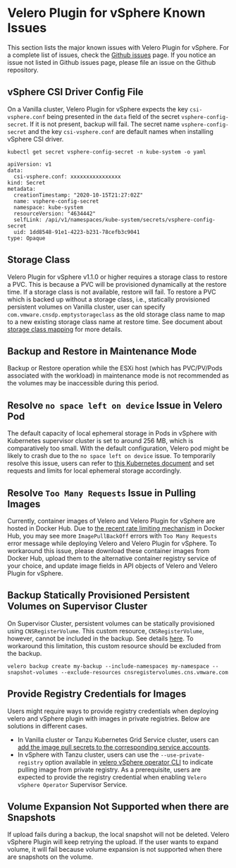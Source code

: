 # Velero Plugin for vSphere Known Issues

This section lists the major known issues with Velero Plugin for vSphere. For a complete list of issues, check the [Github issues](https://github.com/vmware-tanzu/velero-plugin-for-vsphere/issues) page. If you notice an issue not listed in Github issues page, please file an issue on the Github repository.

## vSphere CSI Driver Config File

On a Vanilla cluster, Velero Plugin for vSphere expects the key `csi-vsphere.conf` being presented in the `data` field of the secret `vsphere-config-secret`. If it is not present, backup will fail. The secret name `vsphere-config-secret` and the key `csi-vsphere.conf` are default names when installing vSphere CSI driver.

```
kubectl get secret vsphere-config-secret -n kube-system -o yaml

apiVersion: v1
data:
  csi-vsphere.conf: xxxxxxxxxxxxxxxx
kind: Secret
metadata:
  creationTimestamp: "2020-10-15T21:27:02Z"
  name: vsphere-config-secret
  namespace: kube-system
  resourceVersion: "4634442"
  selfLink: /api/v1/namespaces/kube-system/secrets/vsphere-config-secret
  uid: 1dd8548-91e1-4223-b231-78cefb3c9041
type: Opaque
```

## Storage Class

Velero Plugin for vSphere v1.1.0 or higher requires a storage class to restore a PVC. This is because a PVC will be provisioned dynamically at the restore time. If a storage class is not available, restore will fail. To restore a PVC which is backed up without a storage class, i.e., statically provisioned persistent volumes on Vanilla cluster, user can specify `com.vmware.cnsdp.emptystorageclass` as the old storage class name to map to a new existing storage class name at restore time. See document about [storage class mapping](storageclass-mapping.md) for more details.

## Backup and Restore in Maintenance Mode

Backup or Restore operation while the ESXi host (which has PVC/PV/Pods associated with the workload) in maintenance mode is not recommended as the volumes may be inaccessible during this period.

## Resolve `no space left on device` Issue in Velero Pod

The default capacity of local ephemeral storage in Pods in vSphere with Kubernetes supervisor cluster is set to around
256 MB, which is comparatively too small. With the default configuration, Velero pod might be likely to crash due to
the `no space left on device` issue. To temporarily resolve this issue, users can refer to
[this Kubernetes document](https://kubernetes.io/docs/concepts/configuration/manage-resources-containers/#setting-requests-and-limits-for-local-ephemeral-storage)
and set requests and limits for local ephemeral storage accordingly.

## Resolve `Too Many Requests` Issue in Pulling Images
Currently, container images of Velero and Velero Plugin for vSphere are hosted in Docker Hub.
Due to [the recent rate limiting mechanism](https://www.docker.com/increase-rate-limits) in Docker Hub, you may see
more `ImagePullBackOff` errors with `Too Many Requests` error message while deploying Velero
and Velero Plugin for vSphere. To workaround this issue, please download these container images from Docker Hub,
upload them to the alternative container registry service of your choice, and update image fields in API objects
of Velero and Velero Plugin for vSphere.

## Backup Statically Provisioned Persistent Volumes on Supervisor Cluster

On Supervisor Cluster, persistent volumes can be statically provisioned using `CNSRegisterVolume`. This custom resource, `CNSRegisterVolume`, however, cannot be included in the backup. See details [here](supervisor-notes.md). To workaround this limitation, this custom resource should be excluded from the backup.

```
velero backup create my-backup --include-namespaces my-namespace --snapshot-volumes --exclude-resources cnsregistervolumes.cns.vmware.com
```

## Provide Registry Credentials for Images

Users might require ways to provide registry credentials when deploying velero and vSphere plugin with images in private registries. Below are solutions in different cases.
* In Vanilla cluster or Tanzu Kubernetes Grid Service cluster, users can [add the image pull secrets to the corresponding service accounts](https://kubernetes.io/docs/tasks/configure-pod-container/configure-service-account/#add-image-pull-secret-to-service-account).
* In vSphere with Tanzu cluster, users can use the `--use-private-registry` option available in [velero vSphere operator CLI](velero-vsphere-operator-cli.md) to indicate pulling image from private registry. As a prerequisite, users are expected to provide the registry credential when enabling `Velero vSphere Operator` Supervisor Service.

## Volume Expansion Not Supported when there are Snapshots

If upload fails during a backup, the local snapshot will not be deleted. Velero vSphere Plugin will keep retrying the upload. If the user wants to expand volume, it will fail because volume expansion is not supported when there are snapshots on the volume.
